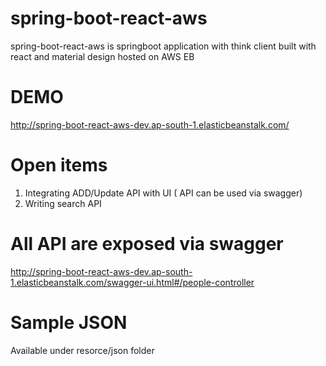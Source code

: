 # spring-boot-react-aws
spring-boot-react-aws is springboot application with think client built with react and material design hosted on AWS EB

# DEMO
http://spring-boot-react-aws-dev.ap-south-1.elasticbeanstalk.com/

# Open items
1. Integrating ADD/Update API with UI ( API can be used via swagger)
2. Writing search API

# All API are exposed via swagger 
http://spring-boot-react-aws-dev.ap-south-1.elasticbeanstalk.com/swagger-ui.html#/people-controller

# Sample JSON
Available under   resorce/json folder
